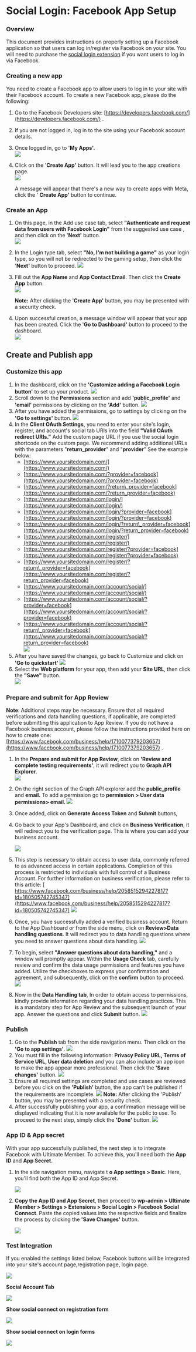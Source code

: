 ---
---
# Social Login: Facebook App Setup
###  Overview

 This document provides instructions on properly setting up a Facebook application so that users can log in/register via Facebook on your site. You will need to purchase the  [social login extension](https://ultimatemember.com/extensions/social-login/)  if you want users to log in via Facebook.

### Creating a new app

 You need to create a Facebook app to allow users to log in to your site with their Facebook account. To create a new Facebook app, please do the following:

1. Go to the Facebook Developers site:  [https://developers.facebook.com/](https://developers.facebook.com/) .
2. If you are not logged in, log in to the site using your Facebook account details.
3. Once logged in, go to '<strong>My Apps'.  
      ![](https://s3.amazonaws.com/helpscout.net/docs/assets/561c96629033600a7a36d662/images/65b1f82c05bc62438dd2b75d/file-gVYwMtdjLN.png)</strong>
4. Click on the '<strong>Create App'</strong> button. It will lead you to the app creations page.  
      ![](https://s3.amazonaws.com/helpscout.net/docs/assets/561c96629033600a7a36d662/images/65a7920351f0473afc686bac/file-dk2UAz64U6.png)
    
     A message will appear that there's a new way to create apps with Meta, click the ' <strong>C</strong><strong>reate App'</strong> button to continue.

### Create an App

1. On this page, in the Add use case tab, select <strong>"Authenticate and request data from users with Facebook Login"</strong> from the suggested use case , and then click on the '<strong>Next'</strong> button.  
      ![](https://s3.amazonaws.com/helpscout.net/docs/assets/561c96629033600a7a36d662/images/65a79a4951f0473afc686bb7/file-lXD2uGANpQ.png)
2. In the Login type tab, select <strong>"No, I'm not building a game"</strong> as your login type, so you will not be redirected to the gaming setup, then click the '<strong>Next'</strong> button to proceed.   ![](https://s3.amazonaws.com/helpscout.net/docs/assets/561c96629033600a7a36d662/images/65a79be4126ef46c7032ea4c/file-UdSN2UpPQ9.png)
3. Fill out the <strong>App Name</strong> and <strong>App Contact Email</strong>. Then click the <strong>Create App</strong> button.  
      ![](https://s3.amazonaws.com/helpscout.net/docs/assets/561c96629033600a7a36d662/images/65ae84b833fd8c767f4f89b1/file-8i6qvVD28n.png)
    
     <strong>Note:</strong> After clicking the '<strong>Create App'</strong> button, you may be presented with a security check.
4. Upon successful creation, a message window will appear that your app has been created. Click the '<strong>Go to Dashboard'</strong> button to proceed to the dashboard.  
      ![](https://s3.amazonaws.com/helpscout.net/docs/assets/561c96629033600a7a36d662/images/65ae820833fd8c767f4f89aa/file-6wlO0t7jV9.png)


Create and Publish app
----------------------

### Customize this app

1. In the dashboard, click on the <strong>'Customize adding a Facebook Login button'</strong> to set up your product.  ![](https://s3.amazonaws.com/helpscout.net/docs/assets/561c96629033600a7a36d662/images/65a7b9d0a45534249a235d87/file-CItnsBUQC0.png)
2. Scroll down to the <strong>Permissions</strong> section and add <strong>'</strong><strong>public\_profile'</strong> and <strong>'</strong><strong>email'</strong> permissions by clicking on the <strong>'Add'</strong> button.  ![](https://s3.amazonaws.com/helpscout.net/docs/assets/561c96629033600a7a36d662/images/65a7b86e51f0473afc686bd5/file-MFLi5kMH7v.png)
3. After you have added the permissions, go to settings by clicking on the <strong>'Go to settings'</strong> button.   ![](https://s3.amazonaws.com/helpscout.net/docs/assets/561c96629033600a7a36d662/images/65a7bbcbf1393916b8ea16ef/file-FN69YTJUXX.png)
4. In the <strong>Client OAuth Settings,</strong> you need to enter your site's login, register, and account's social tab URIs into the field <strong>"Valid OAuth redirect URIs."</strong> Add the custom page URL if you use the social login shortcode on the custom page. We recommend adding additional URLs with the parameters "<strong>return\_provider</strong>" and "<strong>provider</strong>" See the example below: 
    - [https://www.yoursitedomain.com/](https://www.yoursitedomain.com/)
    - [https://www.yoursitedomain.com/?provider=facebook](https://www.yoursitedomain.com/?provider=facebook)
    - [https://www.yoursitedomain.com/?return\_provider=facebook](https://www.yoursitedomain.com/?return_provider=facebook)
    - [https://www.yoursitedomain.com/login/](https://www.yoursitedomain.com/login/)
    - [https://www.yoursitedomain.com/login/?provider=facebook](https://www.yoursitedomain.com/login/?provider=facebook)
    - [https://www.yoursitedomain.com/login/?return\_provider=facebook](https://www.yoursitedomain.com/login/?return_provider=facebook)
    - [https://www.yoursitedomain.com/register/](https://www.yoursitedomain.com/register/)
    - [https://www.yoursitedomain.com/register/?provider=facebook](https://www.yoursitedomain.com/register/?provider=facebook)
    - [https://www.yoursitedomain.com/register/?return\_provider=facebook](https://www.yoursitedomain.com/register/?return_provider=facebook)
    - [https://www.yoursitedomain.com/account/social/](https://www.yoursitedomain.com/account/social/)
    - [https://www.yoursitedomain.com/account/social/?provider=facebook](https://www.yoursitedomain.com/account/social/?provider=facebook)
    - [https://www.yoursitedomain.com/account/social/?return\_provider=facebook](https://www.yoursitedomain.com/account/social/?return_provider=facebook)   
          ![](https://s3.amazonaws.com/helpscout.net/docs/assets/561c96629033600a7a36d662/images/65a7c43af1393916b8ea16f2/file-0G74WBol8g.png)
5. After you have saved the changes, go back to Customize and click on <strong>'Go to quickstart' ![](https://s3.amazonaws.com/helpscout.net/docs/assets/561c96629033600a7a36d662/images/65a7c5b2126ef46c7032ea6d/file-Ytqw5zjBx0.png)</strong>
6. Select the <strong>Web platform</strong> for your app, then add your <strong>Site URL</strong>, then click the <strong>"Save"</strong> button.  
      ![](https://s3.amazonaws.com/helpscout.net/docs/assets/561c96629033600a7a36d662/images/65a7c861a45534249a235d92/file-aZP3TPULIY.png)

### Prepare and submit for App Review

 <strong>Note</strong>: Additional steps may be necessary. Ensure that all required verifications and data handling questions, if applicable, are completed before submitting this application to App Review. If you do not have a Facebook business account, please follow the instructions provided here on how to create one:  [https://www.facebook.com/business/help/1710077379203657](https://www.facebook.com/business/help/1710077379203657) .

1. In the <strong>Prepare and submit for App Review</strong>, click on <strong>'Review and complete testing requirements'</strong>, it will redirect you to <strong>Graph API Explorer</strong>.  
      <strong>![](https://s3.amazonaws.com/helpscout.net/docs/assets/561c96629033600a7a36d662/images/65ae421fc231e622d44b39cd/file-A6OgehQ7Wu.png)</strong>
2. On the right section of the Graph API explorer add the <strong>public\_profile</strong> and <strong>email.</strong> To add a permission go to <strong>permission</strong> <strong>&gt; User data permissions&gt; email. ![](https://s3.amazonaws.com/helpscout.net/docs/assets/561c96629033600a7a36d662/images/65ae4628c231e622d44b39d0/file-wmlZ5HMvfr.png)</strong>
3. Once added, click on <strong>Generate Access Token</strong> and <strong>Submit</strong> buttons,
4. Go back to your App's Dashboard, and click on <strong>Business Verification</strong>, it will redirect you to the verification page. This is where you can add your business account.
    
      ![](https://s3.amazonaws.com/helpscout.net/docs/assets/561c96629033600a7a36d662/images/65ae5598c231e622d44b39dc/file-K3fSXX2DfW.png)
5. This step is necessary to obtain access to user data, commonly referred to as advanced access in certain applications. Completion of this process is restricted to individuals with full control of a Business Account. For further information on business verification, please refer to this article:  [ https://www.facebook.com/business/help/2058515294227817?id=180505742745347](https://www.facebook.com/business/help/2058515294227817?id=180505742745347)  ![](https://s3.amazonaws.com/helpscout.net/docs/assets/561c96629033600a7a36d662/images/65ae57a298aa997ae83164ec/file-EWCMREqZLB.png)
6. Once, you have successfully added a verified business account. Return to the App Dashboard or from the side menu, click on <strong>Review&gt;Data handling questions</strong>. It will redirect you to data handling questions where you need to answer questions about data handling. ![](https://s3.amazonaws.com/helpscout.net/docs/assets/561c96629033600a7a36d662/images/65ae59b0bcd27426da814e66/file-zJUD363Lzl.png)
7. To begin, select  <strong>"Answer questions about data handling,"</strong> and a window will promptly appear. Within the <strong>Usage Check</strong> tab, carefully review and confirm the data usage permissions and features you have added. Utilize the checkboxes to express your confirmation and agreement, and subsequently, click on the <strong>confirm</strong> button to proceed. ![](https://s3.amazonaws.com/helpscout.net/docs/assets/561c96629033600a7a36d662/images/65ae605898aa997ae83164f5/file-ljdN0CsrJ7.png)
8. Now in the <strong>Data Handling tab</strong>, In order to obtain access to permissions, kindly provide information regarding your data handling practices. This is a mandatory step for App Review and the subsequent launch of your app. Answer the questions and click <strong>S</strong><strong>ubmit</strong> button. ![](https://s3.amazonaws.com/helpscout.net/docs/assets/561c96629033600a7a36d662/images/65ae66e633fd8c767f4f897e/file-zogRweubOT.png)

### Publish

1. Go to the <strong>Publish</strong> tab from the side navigation menu. Then click on the <strong>'Go to app settings'</strong>.  ![](https://s3.amazonaws.com/helpscout.net/docs/assets/561c96629033600a7a36d662/images/65ae69b633fd8c767f4f8983/file-L1RrSXejUI.png)
2. You must fill in the following information: <strong>Privacy Policy URL, Terms of Service URL, User data deletion</strong> and you can also include an app icon to make the app appear more professional. Then click the <strong>'Save</strong> <strong>changes'</strong> button. ![](https://s3.amazonaws.com/helpscout.net/docs/assets/561c96629033600a7a36d662/images/65ae7b9398aa997ae8316516/file-JCDZSKm7DQ.png)
3. Ensure all required settings are completed and use cases are reviewed before you click on the <strong>'Publish'</strong> button, the app can’t be published if the requirements are incomplete.   ![](https://s3.amazonaws.com/helpscout.net/docs/assets/561c96629033600a7a36d662/images/65b1d33cffe4f977717bb1ae/file-gwBk29AyvP.png) <strong>Note:</strong> After clicking the 'Publish' button, you may be presented with a security check.
4. After successfully publishing your app, a confirmation message will be displayed indicating that it is now available for the public to use. To proceed to the next step, simply click the  <strong>'Done'</strong> button. ![](https://s3.amazonaws.com/helpscout.net/docs/assets/561c96629033600a7a36d662/images/65b1d49105bc62438dd2b752/file-sUwLmksrmf.png)

### App ID &amp; App secret

 With your app successfully published, the next step is to integrate Facebook with Ultimate Member. To achieve this, you'll need both the  <strong>App ID</strong> and <strong>App Secret.</strong>

1. In the side navigation menu, navigate t <strong>o App settings &gt; Basic</strong>. Here, you'll find both the App ID and App Secret.
    
      ![](https://s3.amazonaws.com/helpscout.net/docs/assets/561c96629033600a7a36d662/images/65b1d91487e88924b5fa2101/file-omiTPNulYs.png)
2. <strong>Copy the App ID and App Secret</strong>, then proceed to <strong>wp-admin &gt; Ultimate Member &gt; Settings &gt; Extensions &gt; Social Login &gt; Facebook Social Connect</strong>. Paste the copied values into the respective fields and finalize the process by clicking the <strong>'Save Changes'</strong> button. 
    
      <strong>![](https://s3.amazonaws.com/helpscout.net/docs/assets/561c96629033600a7a36d662/images/65b1e1354b18e475714bf30f/file-yc5zSgGfwZ.png)</strong>

### Test Integration

 If you enabled the settings listed below, Facebook buttons will be integrated into your site's account page,registration page, login page.   


  ![](https://s3.amazonaws.com/helpscout.net/docs/assets/561c96629033600a7a36d662/images/65b1ea6bffe4f977717bb1b5/file-KQiG5bYPqD.png)

 <strong>Social Account Tab</strong>

  ![](https://s3.amazonaws.com/helpscout.net/docs/assets/561c96629033600a7a36d662/images/65b1ed2805bc62438dd2b758/file-Vz9usu2JJ7.png)

 <strong>Show social connect on registration form</strong>

  ![](https://s3.amazonaws.com/helpscout.net/docs/assets/561c96629033600a7a36d662/images/65b1f3e9ffe4f977717bb1be/file-dhSMxFP0Tj.png)

 <strong>Show social connect on login forms</strong>

  ![](https://s3.amazonaws.com/helpscout.net/docs/assets/561c96629033600a7a36d662/images/65b1f58187e88924b5fa2111/file-itk1ACWwJI.png)